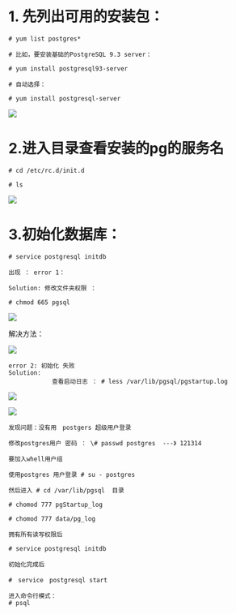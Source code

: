 # 1. 先列出可用的安装包：

```
# yum list postgres*

# 比如，要安装基础的PostgreSQL 9.3 server：

# yum install postgresql93-server

# 自动选择：

# yum install postgresql-server
```

![](file:///C:/Users/iris/AppData/Local/YNote/data/xq_iris@163.com/0edd7888f96b4a858f92a075ee459ef5/clipboard.png)

# 2.进入目录查看安装的pg的服务名

```
# cd /etc/rc.d/init.d 

# ls
```

![](file:///C:/Users/iris/AppData/Local/YNote/data/xq_iris@163.com/6126aeb908324684a072db7c4a27f68e/clipboard.png)

# 3.初始化数据库：

```
# service postgresql initdb

出现 ： error 1：

Solution: 修改文件夹权限 ：

# chmod 665 pgsql
```

![](file:///C:/Users/iris/AppData/Local/YNote/data/xq_iris@163.com/db4870b955934e08a1b6234838f636c6/clipboard.png)

解决方法：

![](file:///C:/Users/iris/AppData/Local/YNote/data/xq_iris@163.com/47c6a2de42584e5085ebdeea1fff7566/clipboard.png)

```
error 2: 初始化 失败
Solution:
            查看启动日志 ： # less /var/lib/pgsql/pgstartup.log
```

![](file:///C:/Users/iris/AppData/Local/YNote/data/xq_iris@163.com/e1460265091144eba82b2a0aae992f15/clipboard.png)

![](file:///C:/Users/iris/AppData/Local/YNote/data/xq_iris@163.com/e69a6d75dda24868b5ae1762388b7798/clipboard.png)

```
发现问题：没有用　postgers 超级用户登录

修改postgres用户 密码 ： \# passwd postgres  ---》 121314

要加入whell用户组　

使用postgres 用户登录 # su - postgres

然后进入 # cd /var/lib/pgsql  目录

# chomod 777 pgStartup_log

# chomod 777 data/pg_log

拥有所有读写权限后

# service postgresql initdb
  
初始化完成后   

#　service　postgresql start

进入命令行模式：
# psql
```



